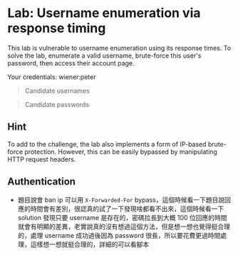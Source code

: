 # Lab: Username enumeration via response timing

This lab is vulnerable to username enumeration using its response times. To solve the lab, enumerate a valid username, brute-force this user's password, then access their account page.

Your credentials: wiener:peter

> Candidate usernames

> Candidate passwords

## Hint
To add to the challenge, the lab also implements a form of IP-based brute-force protection. However, this can be easily bypassed by manipulating HTTP request headers.

## Authentication
* 題目說會 ban ip 可以用 `X-Forwarded-For` bypass，這個時候看一下題目說回應的時間會有差別，很認真的試了一下發現啥都看不出來，這個時候看一下 solution 發現只要 username 是存在的，密碼拉長到大概 100 位回應的時間就會有明顯的差異，老實說真的沒有想過這個方法，但是想一想也覺得挺合理的，處理 username 成功過後因為 password 很長，所以要花費更過時間處理，這樣想一想就挺合理的，詳細的可以看腳本